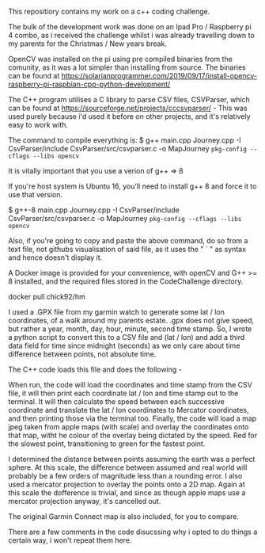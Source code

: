 This repositiory contains my work on a c++ coding challenge.

The bulk of the development work was done on an Ipad Pro / Raspberry pi 4 combo, as i received the challenge whilst i was already travelling down to my parents for the Christmas / New years break.

OpenCV was installed on the pi using pre compiled binaries from the comunity, as it was a lot simpler than installing from source. The binaries can be found at https://solarianprogrammer.com/2019/09/17/install-opencv-raspberry-pi-raspbian-cpp-python-development/

The C++ program utilises a C library to parse CSV files, CSVParser, which can be found at https://sourceforge.net/projects/cccsvparser/ - This was used purely because i'd used it before on other projects, and it's relatively easy to work with. 

The command to compile everything is:
$ g++ main.cpp Journey.cpp -I CsvParser/include CsvParser/src/csvparser.c -o MapJourney `pkg-config --cflags --libs opencv`

It is vitally important that you use a verion of g++ => 8

If you're host system is Ubuntu 16, you'll need to install g++ 8 and force it to use that version.

$ g++-8 main.cpp Journey.cpp -I CsvParser/include CsvParser/src/csvparser.c -o MapJourney `pkg-config --cflags --libs opencv`

Also, if you're going to copy and paste the above command, do so from a text file, not githubs visualisation of said file, as it uses the " ` " as syntax and hence doesn't display it. 

A Docker image is provided for your convenience, with openCV and G++ >= 8 installed, and the required files stored in the CodeChallenge directory.   

docker pull chick92/hm


I used a .GPX file from my garmin watch to generate some lat / lon coordinates, of a walk around my parents estate. .gpx does not give speed, but rather a year, month, day, hour, minute, second time stamp. So, I wrote a python script to convert this to a CSV file and (lat / lon) and add a third data field for time since midnight (seconds) as we only care about time difference between points, not absolute time.

The C++ code loads this file and does the following -


When run, the code will load the coordinates and time stamp from the CSV file, it will then print each coordinate lat / lon and time stamp out to the terminal. It will then calculate the speed between each successive coordinate and translate the lat / lon coordinates to Mercator coordinates, and then printing those via the terminal too. Finally, the code will load a map jpeg taken from apple maps (with scale) and overlay the coordinates onto that map, witht he colour of the overlay being dictated by the speed. Red for the slowest point, transitioning to green for the fastest point. 

I determined the distance between points assuming the earth was a perfect sphere. At this scale, the difference between assumed and real world will probably be a few orders of magnitude less than a rounding error. I also used a mercator projection to overlay the points onto a 2D map. Again at this scale the dofference is trivial, and since as though apple maps use a mercator projection anyway, it's cancelled out. 

The original Garmin Connect map is also included, for you to compare. 

There are a few comments in the code disucssing why i opted to do things a certain way, i won't repeat them here. 
